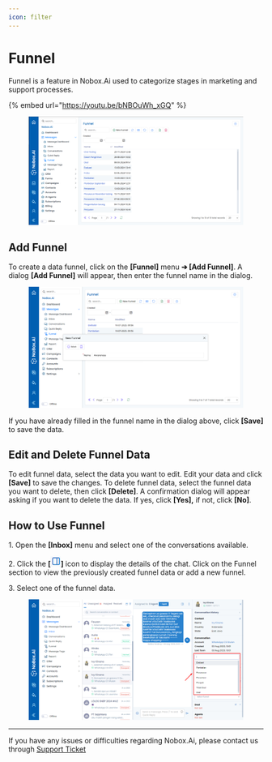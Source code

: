 ```yaml
---
icon: filter
---
```


# Funnel

Funnel is a feature in Nobox.Ai used to categorize stages in marketing and support processes.

{% embed url="https://youtu.be/bNBOuWh_xGQ" %}

<figure><img src="../../.gitbook/assets/Funnel.PNG" alt=""><figcaption></figcaption></figure>

## **Add Funnel**

To create a data funnel, click on the **\[Funnel]** menu **➔ \[Add Funnel]**. A dialog **\[Add Funnel]** will appear, then enter the funnel name in the dialog.

<figure><img src="../../.gitbook/assets/New Funnel .png" alt=""><figcaption></figcaption></figure>

If you have already filled in the funnel name in the dialog above, click **\[Save]** to save the data.

## **Edit and Delete Funnel Data**

To edit funnel data, select the data you want to edit. Edit your data and click **\[Save]** to save the changes. To delete funnel data, select the funnel data you want to delete, then click **\[Delete]**. A confirmation dialog will appear asking if you want to delete the data. If yes, click **\[Yes],** if not, click **\[No]**.

## **How to Use Funnel**

1\. Open the **\[Inbox]** menu and select one of the conversations available.

2\. Click the **\[**![](<../../.gitbook/assets/information icon.png>)**]** icon to display the details of the chat. Click on the Funnel section to view the previously created funnel data or add a new funnel.

3\. Select one of the funnel data.

<figure><img src="../../.gitbook/assets/Cara Funnel.png" alt=""><figcaption></figcaption></figure>

***

If you have any issues or difficulties regarding Nobox.Ai, please contact us through [Support Ticket](https://crm.nobox.ai/clients/tickets)
